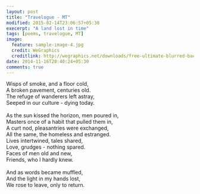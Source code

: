 ```yaml
---
layout: post
title: "Travelogue - MT"
modified: 2015-02-14T23:06:57+05:30
execerpt: "A land lost in time"
tags: [poems, travelogue, MT]
image:
  feature: sample-image-4.jpg
  credit: WeGraphics
  creditlink: http://wegraphics.net/downloads/free-ultimate-blurred-background-pack/
date: 2014-11-16T20:40:24+05:30
comments: true
---
```


Wisps of smoke, and a floor cold,<br/>
A broken pavement, centuries old.<br/>
The refuge of wanderers left astray,<br/>
Seeped in our culture - dying today.<br/><br/>
As the sun kissed the horizon, men poured in,<br/>
Masters once of a habit that pulled them in,<br/>
A curt nod, pleasantries were exchanged,<br/>
All the same, the homeless and estranged.<br/>
Lives intertwined, tales shared,<br/>
Love, grudges - nothing spared.<br/>
Faces of men old and new,<br/>
Friends, who I hardly knew.<br/><br/>
And as words became muffled,<br/>
And the light in my hands lost,<br/>
We rose to leave, only to return.<br/>
